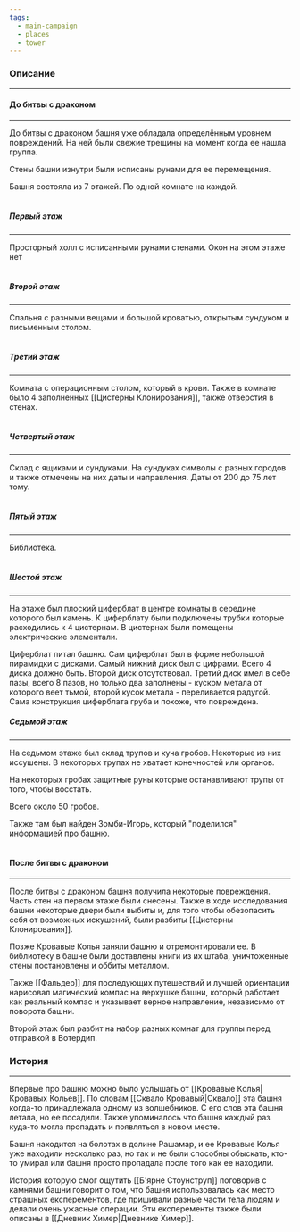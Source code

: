 ```yaml
---
tags:
  - main-campaign
  - places
  - tower
---
```

### Описание
---
#### До битвы с драконом
---
До битвы с драконом башня уже обладала определённым уровнем повреждений. На ней были свежие трещины на момент когда ее нашла группа.  

Стены башни изнутри были исписаны рунами для ее перемещения.  

Башня состояла из 7 этажей. По одной комнате на каждой.  
<br>
##### Первый этаж
---
Просторный холл с исписанными рунами стенами. Окон на этом этаже нет  
<br>
##### Второй этаж
---
Спальня с разными вещами и большой кроватью, открытым сундуком и письменным столом.  
<br>
##### Третий этаж
---
Комната с операционным столом, который в крови. Также в комнате было 4 заполненных [[Цистерны Клонирования]], также отверстия в стенах.  
<br>
##### Четвертый этаж
---
Склад с ящиками и сундуками. На сундуках символы с разных городов и также отмечены на них даты и направления. Даты от 200 до 75 лет тому.  
<br>
##### Пятый этаж
---
Библиотека.  
<br>
##### Шестой этаж
---
На этаже был плоский циферблат в центре комнаты в середине которого был камень. К циферблату были подключены трубки которые расходились к 4 цистернам. В цистернах были помещены электрические элементали.  

Циферблат питал башню. Сам циферблат был в форме небольшой пирамидки с дисками. Самый нижний диск был с цифрами. Всего 4 диска должно быть. Второй диск отсутствовал.
Третий диск имел в себе пазы, всего 8 пазов, но только два заполнены - куском метала от которого веет тьмой, второй кусок метала - переливается радугой. Сама конструкция циферблата груба и похоже, что повреждена.  

##### Седьмой этаж
---
На седьмом этаже был склад трупов и куча гробов. Некоторые из них иссушены. В некоторых трупах не хватает конечностей или органов.  

На некоторых гробах защитные руны которые останавливают трупы от того, чтобы восстать.  

Всего около 50 гробов.  

Также там был найден Зомби-Игорь, который "поделился" информацией про башню.  
<br>
#### После битвы с драконом
---
После битвы с драконом башня получила некоторые повреждения. Часть стен на первом этаже были снесены. Также в ходе исследования башни некоторые двери были выбиты и, для того чтобы обезопасить себя от возможных искушений, были разбиты [[Цистерны Клонирования]].  

Позже Кровавые Колья заняли башню и отремонтировали ее. В библиотеку в башне были доставлены книги из их штаба, уничтоженные стены постановлены и оббиты металлом.  

Также [[Фальдер]] для последующих путешествий и лучшей ориентации нарисовал магический компас на верхушке башни, который работает как реальный компас и указывает верное направление, независимо от поворота башни.  

Второй этаж был разбит на набор разных комнат для группы перед отправкой в Вотердип. 
<br>
### История
---
Впервые про башню можно было услышать от [[Кровавые Колья|Кровавых Кольев]]. По словам [[Сквало Кровавый|Сквало]] эта башня когда-то принадлежала одному из волшебников. С его слов эта башня летала, но ее посадили. Также упоминалось что башня каждый раз куда-то могла пропадать и появляться в новом месте.  

Башня находится на болотах в долине Рашамар, и ее Кровавые Колья уже находили несколько раз, но так и не были способны обыскать, кто-то умирал или башня просто пропадала после того как ее находили.  

История которую смог ощутить [[Б'ярне Стоунструп]] поговорив с камнями башни говорит о том, что башня использовалась как место страшных експерементов, где пришивали разные части тела людям и делали очень ужасные операции. Эти експеременты также были описаны в [[Дневник Химер|Дневнике Химер]].  